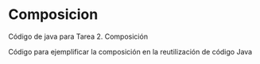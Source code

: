 # Composicion
Código de java para Tarea 2. Composición

Código para ejemplificar la composición en la reutilización de código Java
